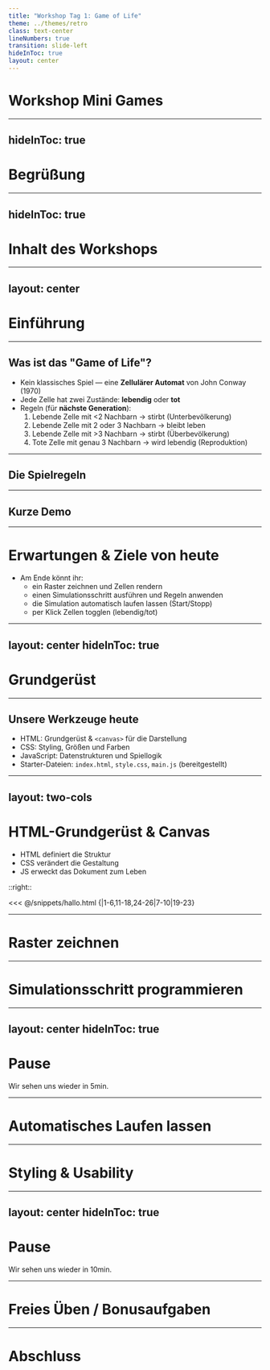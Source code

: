 ```yaml
---
title: "Workshop Tag 1: Game of Life"
theme: ../themes/retro
class: text-center
lineNumbers: true
transition: slide-left
hideInToc: true
layout: center
---
```



# Workshop Mini Games

---
hideInToc: true
---

# Begrüßung

<!--
- Ich hab in der Schulzeit angefangen
- Dann studiert und als App Entwickler gearbeitet
- Während dessen angefangen als Mentor für MYS zu arbeiten
- Heute freiberuflicher Softwareentwickler
-->



---
hideInToc: true
---

# Inhalt des Workshops

<Toc maxDepth="1"/>


---
layout: center
---

# Einführung


---

## Was ist das "Game of Life"?
- Kein klassisches Spiel — eine **Zellulärer Automat** von John Conway (1970)
- Jede Zelle hat zwei Zustände: **lebendig** oder **tot**
- Regeln (für **nächste Generation**):
  1. Lebende Zelle mit <2 Nachbarn → stirbt (Unterbevölkerung)
  2. Lebende Zelle mit 2 oder 3 Nachbarn → bleibt leben
  3. Lebende Zelle mit >3 Nachbarn → stirbt (Überbevölkerung)
  4. Tote Zelle mit genau 3 Nachbarn → wird lebendig (Reproduktion)

<!--
Erkläre anhand eines kleinen 3x3- oder 5x5-Beispiels: zähle Nachbarn.
Zeige auf, dass einfache Regeln komplexe Muster erzeugen.
-->

---


<h2 class="text-center text-4xl mb-8 mt-4">
   Die Spielregeln
</h2>

<div class="grid grid-cols-4 gap-4 text-center text-sm w-full mt-16">

<div class="flex flex-col items-center w-full">
  <div class="w-full grid grid-cols-3 gap-1">
    <div class="aspect-square border"></div>
    <div class="aspect-square border"></div>
    <div class="aspect-square border"></div>
    <div class="aspect-square border"></div>
    <div class="aspect-square bg-lime-500 border-4 border-red-500"></div>
    <div class="aspect-square border"></div>
    <div class="aspect-square border"></div>
    <div class="aspect-square border"></div>
    <div class="aspect-square border"></div>
  </div>
</div>

<div class="flex flex-col items-center w-full">
  <div class="w-full grid grid-cols-3 gap-1">
    <div class="aspect-square bg-lime-500 border"></div>
    <div class="aspect-square bg-lime-500 border"></div>
    <div class="aspect-square bg-lime-500 border"></div>
    <div class="aspect-square bg-lime-500 border"></div>
    <div class="aspect-square bg-lime-500 border-4 border-red-500"></div>
    <div class="aspect-square bg-lime-500 border"></div>
    <div class="aspect-square border"></div>
    <div class="aspect-square border"></div>
    <div class="aspect-square border"></div>
  </div>
</div>

<div class="flex flex-col items-center w-full">
  <div class="w-full grid grid-cols-3 gap-1">
    <div class="aspect-square border"></div>
    <div class="aspect-square bg-lime-500 border"></div>
    <div class="aspect-square border"></div>
    <div class="aspect-square bg-lime-500 border"></div>
    <div class="aspect-square bg-lime-500 border-4 border-red-500"></div>
    <div class="aspect-square bg-lime-500 border"></div>
    <div class="aspect-square border"></div>
    <div class="aspect-square border"></div>
    <div class="aspect-square border"></div>
  </div>
</div>

<div class="flex flex-col items-center w-full">
  <div class="w-full grid grid-cols-3 gap-1">
    <div class="aspect-square border"></div>
    <div class="aspect-square bg-lime-500 border"></div>
    <div class="aspect-square border"></div>
    <div class="aspect-square bg-lime-500 border"></div>
    <div class="aspect-square border-4 border-red-500"></div>
    <div class="aspect-square bg-lime-500 border"></div>
    <div class="aspect-square border"></div>
    <div class="aspect-square border"></div>
    <div class="aspect-square border"></div>
  </div>
</div>

</div>

<!--
4 Regeln:
1. Eine Zelle 
-->

---

## Kurze Demo

<!--
Wenn möglich Live Beispiel einfügen
-->


---

# Erwartungen & Ziele von heute
- Am Ende könnt ihr:
  - ein Raster zeichnen und Zellen rendern
  - einen Simulationsschritt ausführen und Regeln anwenden
  - die Simulation automatisch laufen lassen (Start/Stopp)
  - per Klick Zellen togglen (lebendig/tot)

<!--
Motiviere die Teilnehmenden: das ist überschaubar und macht Spaß.
Erwähne Möglichkeit für Fragen & Hilfestellungen während der Implementierung.
-->

---
layout: center
hideInToc: true
---

# Grundgerüst

---

## Unsere Werkzeuge heute
- HTML: Grundgerüst & `<canvas>` für die Darstellung
- CSS: Styling, Größen und Farben
- JavaScript: Datenstrukturen und Spiellogik
- Starter-Dateien: `index.html`, `style.css`, `main.js` (bereitgestellt)

<!--
Erkläre kurz, wie das Starter-Kit geöffnet wird (VS Code / Live Server / einfach im Browser).
Sage, wo sie die Dateien finden (Repo/ZIP).
-->

---
layout: two-cols
---

# HTML-Grundgerüst & Canvas

<ul>
    <li v-click="1"> HTML definiert die Struktur </li>
    <li v-click="2"> CSS verändert die Gestaltung </li>
    <li v-click="3"> JS erweckt das Dokument zum Leben</li>
</ul>


::right::

<<< @/snippets/hallo.html {|1-6,11-18,24-26|7-10|19-23}

---

# Raster zeichnen

---

# Simulationsschritt programmieren

---
layout: center
hideInToc: true
---

# Pause

Wir sehen uns wieder in 5min.

---

# Automatisches Laufen lassen

---

# Styling & Usability

---
layout: center
hideInToc: true
---

# Pause
Wir sehen uns wieder in 10min.

---

# Freies Üben / Bonusaufgaben

---

# Abschluss